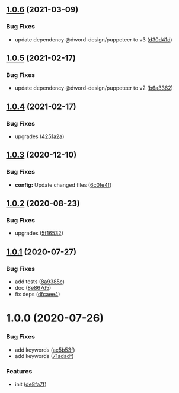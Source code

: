 ## [1.0.6](https://github.com/dword-design/nuxt-modernizr/compare/v1.0.5...v1.0.6) (2021-03-09)


### Bug Fixes

* update dependency @dword-design/puppeteer to v3 ([d30d41d](https://github.com/dword-design/nuxt-modernizr/commit/d30d41d410a6c542eaf154638532b9ce1b8262f1))

## [1.0.5](https://github.com/dword-design/nuxt-modernizr/compare/v1.0.4...v1.0.5) (2021-02-17)


### Bug Fixes

* update dependency @dword-design/puppeteer to v2 ([b6a3362](https://github.com/dword-design/nuxt-modernizr/commit/b6a33624e707817f097f27d4d43c888fef7d3aff))

## [1.0.4](https://github.com/dword-design/nuxt-modernizr/compare/v1.0.3...v1.0.4) (2021-02-17)


### Bug Fixes

* upgrades ([4251a2a](https://github.com/dword-design/nuxt-modernizr/commit/4251a2af682a09a6f442763271403b538f4a6b68))

## [1.0.3](https://github.com/dword-design/nuxt-modernizr/compare/v1.0.2...v1.0.3) (2020-12-10)


### Bug Fixes

* **config:** Update changed files ([6c0fe4f](https://github.com/dword-design/nuxt-modernizr/commit/6c0fe4fa0d6ad960d7043f87e50df271b12f3089))

## [1.0.2](https://github.com/dword-design/nuxt-modernizr/compare/v1.0.1...v1.0.2) (2020-08-23)


### Bug Fixes

* upgrades ([5f16532](https://github.com/dword-design/nuxt-modernizr/commit/5f1653282dfbaf5d0cbff62374cb90ece159762c))

## [1.0.1](https://github.com/dword-design/nuxt-modernizr/compare/v1.0.0...v1.0.1) (2020-07-27)


### Bug Fixes

* add tests ([8a9385c](https://github.com/dword-design/nuxt-modernizr/commit/8a9385c06f27bd302a12b02a8331955d1a37217c))
* doc ([8e867d5](https://github.com/dword-design/nuxt-modernizr/commit/8e867d5a33fd4af8c422643e3a53caaf32d38709))
* fix deps ([dfcaee4](https://github.com/dword-design/nuxt-modernizr/commit/dfcaee4673be602b9f5f010e71b316d314fc7de7))

# 1.0.0 (2020-07-26)


### Bug Fixes

* add keywords ([ac5b53f](https://github.com/dword-design/nuxt-modernizr/commit/ac5b53f584577f3eccc1dedf9f09aa70f8dc1113))
* add keywords ([71adadf](https://github.com/dword-design/nuxt-modernizr/commit/71adadf8b665eb8ff7a79627cf553dc36e646355))


### Features

* init ([de8fa7f](https://github.com/dword-design/nuxt-modernizr/commit/de8fa7fe935348a858c3720053226ca16fbc1548))
